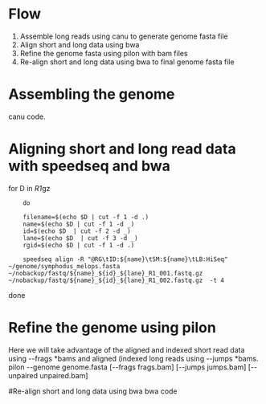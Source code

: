 # Flow
  1. Assemble long reads using canu to generate genome fasta file
  2. Align short and long data using bwa
  3. Refine the genome fasta using pilon with bam files
  4. Re-align short and long data using bwa to final genome fasta file


# Assembling the genome
canu code.

# Aligning short and long read data with speedseq and bwa

for D in *R1*gz

        do

        filename=$(echo $D | cut -f 1 -d .)
        name=$(echo $D | cut -f 1 -d _)
        id=$(echo $D  | cut -f 2 -d _)
        lane=$(echo $D  | cut -f 3 -d _)
        rgid=$(echo $D | cut -f 1 -d .)

        speedseq align -R "@RG\tID:${name}\tSM:${name}\tLB:HiSeq" ~/genome/symphodus_melops.fasta ~/nobackup/fastq/${name}_${id}_${lane}_R1_001.fastq.gz ~/nobackup/fastq/${name}_${id}_${lane}_R1_002.fastq.gz  -t 4

 done



# Refine the genome using pilon
  Here we will take advantage of the aligned and indexed short read data using --frags *bams  and aligned (indexed long reads using --jumps *bams. 
  pilon --genome genome.fasta [--frags frags.bam] [--jumps jumps.bam] [--unpaired unpaired.bam]

#Re-align short and long data using bwa
bwa code


